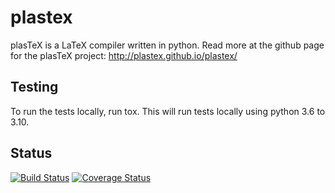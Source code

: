 # plastex

plasTeX is a LaTeX compiler written in python.
Read more at the github page for the plasTeX project:
http://plastex.github.io/plastex/


## Testing
To run the tests locally, run tox.
This will run tests locally using python 3.6 to 3.10.

## Status
[![Build Status](https://github.com/plastex/plastex/workflows/tests/badge.svg)](https://github.com/plastex/plastex/actions)
[![Coverage Status](https://coveralls.io/repos/github/plastex/plastex/badge.svg?branch=master)](https://coveralls.io/github/plastex/plastex?branch=master)

